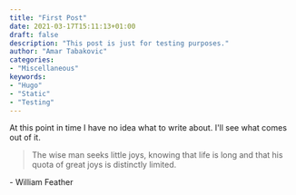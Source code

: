 ```yaml
---
title: "First Post"
date: 2021-03-17T15:11:13+01:00
draft: false
description: "This post is just for testing purposes."
author: "Amar Tabakovic"
categories:
- "Miscellaneous"
keywords: 
- "Hugo"
- "Static"
- "Testing"
---
```


At this point in time I have no idea what to write about. I'll see what comes out of it.

> The wise man seeks little joys, knowing that life is long and that his quota of great joys is distinctly limited.

\- William Feather


